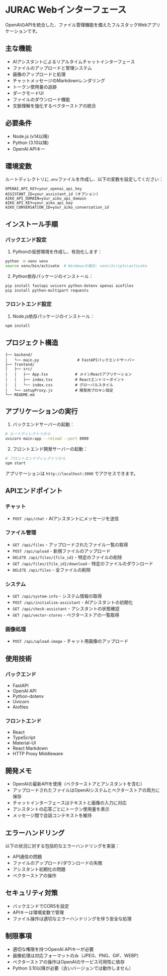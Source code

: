 # JURAC Webインターフェース

OpenAIのAPIを統合した、ファイル管理機能を備えたフルスタックWebアプリケーションです。

## 主な機能

- AIアシスタントによるリアルタイムチャットインターフェース
- ファイルのアップロードと管理システム
- 画像のアップロードと処理
- チャットメッセージのMarkdownレンダリング
- トークン使用量の追跡
- ダークモードUI
- ファイルのダウンロード機能
- 文脈理解を強化するベクターストアの統合

## 必要条件

- Node.js (v14以降)
- Python (3.10以降)
- OpenAI APIキー

## 環境変数

ルートディレクトリに`.env`ファイルを作成し、以下の変数を設定してください：

```
OPENAI_API_KEY=your_openai_api_key
ASSISTANT_ID=your_assistant_id (オプション)
AIKO_API_DOMAIN=your_aiko_api_domain
AIKO_API_KEY=your_aiko_api_key
AIKO_CONVERSATION_ID=your_aiko_conversation_id
```

## インストール手順

### バックエンド設定

1. Pythonの仮想環境を作成し、有効化します：
```bash
python -m venv venv
source venv/bin/activate  # Windowsの場合: venv\Scripts\activate
```

2. Python依存パッケージのインストール：
```bash
pip install fastapi uvicorn python-dotenv openai aiofiles
pip install python-multipart requests
```

### フロントエンド設定

1. Node.js依存パッケージのインストール：
```bash
npm install
```

## プロジェクト構造

```
├── backend/
│   └── main.py                 # FastAPIバックエンドサーバー
├── frontend/
│   ├── src/
│   │   ├── App.tsx            # メインReactアプリケーション
│   │   ├── index.tsx          # Reactエントリーポイント
│   │   └── index.css          # グローバルスタイル
│   └── setupProxy.js          # 開発用プロキシ設定
└── README.md
```

## アプリケーションの実行

1. バックエンドサーバーの起動：
```bash
# ルートディレクトリから
uvicorn main:app --reload --port 8000
```

2. フロントエンド開発サーバーの起動：
```bash
# フロントエンドディレクトリから
npm start
```

アプリケーションは `http://localhost:3000` でアクセスできます。

## APIエンドポイント

### チャット
- `POST /api/chat` - AIアシスタントにメッセージを送信

### ファイル管理
- `GET /api/files` - アップロードされたファイル一覧の取得
- `POST /api/upload` - 新規ファイルのアップロード
- `DELETE /api/files/{file_id}` - 特定のファイルの削除
- `GET /api/files/{file_id}/download` - 特定のファイルのダウンロード
- `DELETE /api/files` - 全ファイルの削除

### システム
- `GET /api/system-info` - システム情報の取得
- `POST /api/initialize-assistant` - AIアシスタントの初期化
- `GET /api/check-assistant` - アシスタントの状態確認
- `GET /api/vector-stores` - ベクターストアの一覧取得

### 画像処理
- `POST /api/upload-image` - チャット用画像のアップロード

## 使用技術

### バックエンド
- FastAPI
- OpenAI API
- Python-dotenv
- Uvicorn
- Aiofiles

### フロントエンド
- React
- TypeScript
- Material-UI
- React Markdown
- HTTP Proxy Middleware

## 開発メモ

- OpenAIの最新APIを使用（ベクターストアとアシスタントを含む）
- アップロードされたファイルはOpenAIシステムとベクターストアの両方に保存
- チャットインターフェースはテキストと画像の入力に対応
- アシスタントの応答ごとにトークン使用量を表示
- メッセージ間で会話コンテキストを維持

## エラーハンドリング

以下の状況に対する包括的なエラーハンドリングを実装：
- API通信の問題
- ファイルのアップロード/ダウンロードの失敗
- アシスタント初期化の問題
- ベクターストアの操作

## セキュリティ対策

- バックエンドでCORSを設定
- APIキーは環境変数で管理
- ファイル操作は適切なエラーハンドリングを伴う安全な処理

## 制限事項

- 適切な権限を持つOpenAI APIキーが必要
- 画像処理は対応フォーマットのみ（JPEG、PNG、GIF、WEBP）
- ベクターストアの操作はOpenAIのサービス可用性に依存
- Python 3.10以降が必要（古いバージョンでは動作しません）